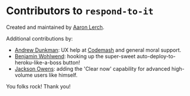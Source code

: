 # Contributors to `respond-to-it`

Created and maintained by [Aaron Lerch](https://github.com/aaronlerch).

Additional contributions by:

* [Andrew Dunkman](https://github.com/adunkman): UX help at
  [Codemash](http://codemash.org) and general moral support.
* [Benjamin Wohlwend](https://github.com/piquadrat): hooking up the
  super-sweet auto-deploy-to-heroku-like-a-boss button!
* [Jackson Owens](https://github.com/jbowens): adding the 'Clear now'
  capability for advanced high-volume users like himself.

You folks rock! Thank you!
